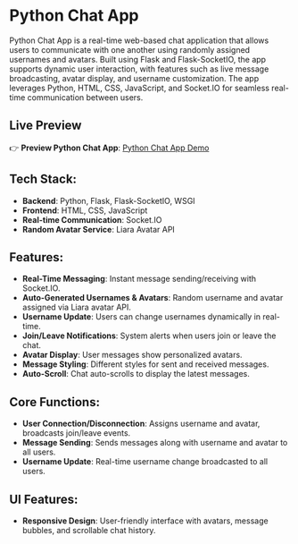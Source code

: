 # Python Chat App

Python Chat App is a real-time web-based chat application that allows users to communicate with one another using randomly assigned usernames and avatars. Built using Flask and Flask-SocketIO, the app supports dynamic user interaction, with features such as live message broadcasting, avatar display, and username customization. The app leverages Python, HTML, CSS, JavaScript, and Socket.IO for seamless real-time communication between users.

##  Live Preview

👉 **Preview Python Chat App**: [Python Chat App Demo](https://drive.google.com/file/d/15nxUXblPYWfw4cSwsovyBIxCTgjhP4Vb/view?usp=sharing)

## Tech Stack:
- **Backend**: Python, Flask, Flask-SocketIO, WSGI
- **Frontend**: HTML, CSS, JavaScript
- **Real-time Communication**: Socket.IO
- **Random Avatar Service**: Liara Avatar API



## Features:
<ul>
  <li><strong>Real-Time Messaging</strong>: Instant message sending/receiving with Socket.IO.</li>
  <li><strong>Auto-Generated Usernames & Avatars</strong>: Random username and avatar assigned via Liara avatar API.</li>
  <li><strong>Username Update</strong>: Users can change usernames dynamically in real-time.</li>
  <li><strong>Join/Leave Notifications</strong>: System alerts when users join or leave the chat.</li>
  <li><strong>Avatar Display</strong>: User messages show personalized avatars.</li>
  <li><strong>Message Styling</strong>: Different styles for sent and received messages.</li>
  <li><strong>Auto-Scroll</strong>: Chat auto-scrolls to display the latest messages.</li>
</ul>

## Core Functions:
<ul>
  <li><strong>User Connection/Disconnection</strong>: Assigns username and avatar, broadcasts join/leave events.</li>
  <li><strong>Message Sending</strong>: Sends messages along with username and avatar to all users.</li>
  <li><strong>Username Update</strong>: Real-time username change broadcasted to all users.</li>
</ul>

## UI Features:
<ul>
  <li><strong>Responsive Design</strong>: User-friendly interface with avatars, message bubbles, and scrollable chat history.</li>
</ul>
